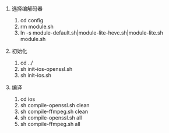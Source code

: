 1. 选择编解码器
	1. cd config
	2. rm module.sh
	3. ln -s module-default.sh|module-lite-hevc.sh|module-lite.sh module.sh
	
2. 初始化
	1. cd ../
	2. sh init-ios-openssl.sh
	3. sh init-ios.sh

3.  编译
	1. cd ios
	2. sh compile-openssl.sh clean
	3. sh compile-ffmpeg.sh clean
	4. sh compile-openssl.sh all
	5. sh compile-ffmpeg.sh all